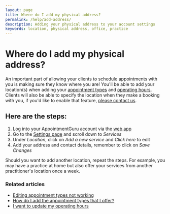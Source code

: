 ```yaml
---
layout: page
title: Where do I add my physical address?
permalink: /help/add-address/
description: Adding your physical address to your account settings
keywords: location, physical address, office, practice
---
```


# Where do I add my physical address?

An important part of allowing your clients to schedule appointments with you is making sure they know where you are! You'll be able to add your location(s) when adding your [appointment types](/help/add-appointment-types) and [operating hours](/help/update-operating-hours). Clients will also be able to specify the location when they make a booking with you, if you'd like to enable that feature, [please contact us](mailto:support@appointmentguru.co).

## Here are the steps:

1. Log into your AppointmentGuru account via the [web app](https://portal.appointmentguru.co/#/login)
2. Go to the [Settings page](http://portal.appointmentguru.co/#/settings) and scroll down to *Services*
3. Under *Location*, click on *Add a new service* and *Click here* to edit
4. Add your address and contact details, remember to click on *Save Changes*

Should you want to add another location, repeat the steps. For example, you may have a practice at home but also offer your services from another practitioner's location once a week.

### Related articles

* [Editing appointment types not working](/help/editing-appointment-types-not-working)
* [How do I add the appointment types that I offer?](/help/add-appointment-types)
* [I want to update my operating hours](/help/update-operating-hours)
